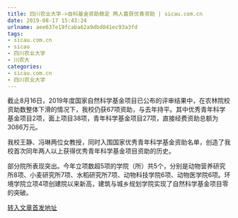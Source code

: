 ```yaml
---
title: 四川农业大学->自科基金资助稳定 两人喜获优青资助 | sicau.com.cn
date: 2019-08-17 15:43:24
urlname: aee637e19fcaba62a9dbd841ec93a3fd
tags: 
- sicau.com.cn
- sicau
- 四川农业大学
- 川农大
categories:
- sicau.com.cn
- 四川农业大学
---
```



截止8月16日，2019年度国家自然科学基金项目已公布的评审结果中，在农林院校资助数整体下滑的情况下，我校仍获67项资助，与去年持平。其中优秀青年科学基金项目2项，面上项目38项，青年科学基金项目27项，直接经费资助总额为3086万元。

我校王静、冯琳两位女教授，同时入围国家优秀青年科学基金资助名单，创造了我校首次同年两人以上获得优秀青年科学基金项目资助的历史。

部分院所表现突出。今年立项数超5项的学院（所）共5个，分别是动物营养研究所8项、小麦研究所7项、水稻研究所7项、动物科技学院6项、动物医学院6项。环境学院立项4项创建院以来新高，建筑与城乡规划学院实现了自然科学基金项目零的突破。





[转入文章首发地址](https://news.sicau.edu.cn/info/1135/52839.htm)